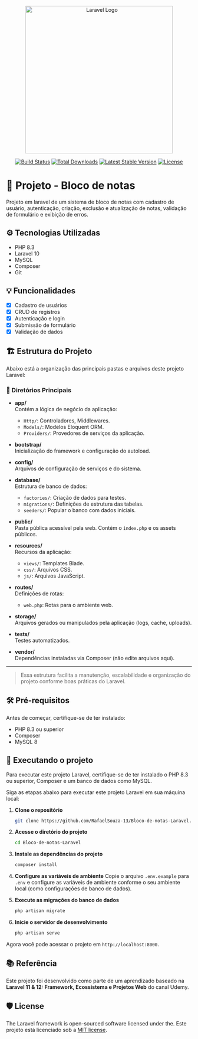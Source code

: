 <p align="center"><a href="https://laravel.com" target="_blank"><img src="https://raw.githubusercontent.com/laravel/art/master/logo-lockup/5%20SVG/2%20CMYK/1%20Full%20Color/laravel-logolockup-cmyk-red.svg" width="400" alt="Laravel Logo"></a></p>

<p align="center">
<a href="https://github.com/laravel/framework/actions"><img src="https://github.com/laravel/framework/workflows/tests/badge.svg" alt="Build Status"></a>
<a href="https://packagist.org/packages/laravel/framework"><img src="https://img.shields.io/packagist/dt/laravel/framework" alt="Total Downloads"></a>
<a href="https://packagist.org/packages/laravel/framework"><img src="https://img.shields.io/packagist/v/laravel/framework" alt="Latest Stable Version"></a>
<a href="https://packagist.org/packages/laravel/framework"><img src="https://img.shields.io/packagist/l/laravel/framework" alt="License"></a>
</p>

# 📖 Projeto - Bloco de notas

Projeto em laravel de um sistema de bloco de notas com cadastro de usuário, autenticação, criação, exclusão e atualização de notas, validação de formulário e exibição de erros.

## ⚙️ Tecnologias Utilizadas

- PHP 8.3
- Laravel 10
- MySQL
- Composer
- Git

## 💡 Funcionalidades
- [x] Cadastro de usuários
- [x] CRUD de registros
- [x] Autenticação e login
- [x] Submissão de formulário
- [x] Validação de dados

## 🏗️ Estrutura do Projeto

Abaixo está a organização das principais pastas e arquivos deste projeto Laravel:

### 📂 Diretórios Principais

- **app/**  
  Contém a lógica de negócio da aplicação:
  - `Http/`: Controladores, Middlewares.
  - `Models/`: Modelos Eloquent ORM.
  - `Providers/`: Provedores de serviços da aplicação.

- **bootstrap/**  
  Inicialização do framework e configuração do autoload.

- **config/**  
  Arquivos de configuração de serviços e do sistema.

- **database/**  
  Estrutura de banco de dados:
  - `factories/`: Criação de dados para testes.
  - `migrations/`: Definições de estrutura das tabelas.
  - `seeders/`: Popular o banco com dados iniciais.

- **public/**  
  Pasta pública acessível pela web. Contém o `index.php` e os assets públicos.

- **resources/**  
  Recursos da aplicação:
  - `views/`: Templates Blade.
  - `css/`: Arquivos CSS.
  - `js/`: Arquivos JavaScript.

- **routes/**  
  Definições de rotas:
  - `web.php`: Rotas para o ambiente web.

- **storage/**  
  Arquivos gerados ou manipulados pela aplicação (logs, cache, uploads).

- **tests/**  
  Testes automatizados.

- **vendor/**  
  Dependências instaladas via Composer (não edite arquivos aqui).

---

> Essa estrutura facilita a manutenção, escalabilidade e organização do projeto conforme boas práticas do Laravel.


## 🛠️ Pré-requisitos
Antes de começar, certifique-se de ter instalado: 
- PHP 8.3 ou superior
- Composer
- MySQL 8

## 🚀 Executando o projeto
Para executar este projeto Laravel, certifique-se de ter instalado o PHP 8.3 ou superior, Composer e um banco de dados como MySQL.

Siga as etapas abaixo para executar este projeto Laravel em sua máquina local:

1. **Clone o repositório**  
   ```bash
   git clone https://github.com/RafaelSouza-13/Bloco-de-notas-Laravel.git

2. **Acesse o diretório do projeto**
   ```bash
   cd Bloco-de-notas-Laravel

3. **Instale as dependências do projeto**
   ```bash
   composer install

4. **Configure as variáveis de ambiente**
    Copie o arquivo `.env.example` para `.env` e configure as variáveis de ambiente conforme o seu ambiente local (como configurações de banco de dados).

5. **Execute as migrações do banco de dados**
   ```bash
   php artisan migrate

6. **Inicie o servidor de desenvolvimento**
   ```bash
   php artisan serve

Agora você pode acessar o projeto em `http://localhost:8000`.

## 📚 Referência

Este projeto foi desenvolvido como parte de um aprendizado baseado na **Laravel 11 & 12: Framework, Ecossistema e Projetos Web** do canal Udemy.

## 🛡️ License

The Laravel framework is open-sourced software licensed under the. Este projeto está licenciado sob a [MIT license](https://opensource.org/licenses/MIT).